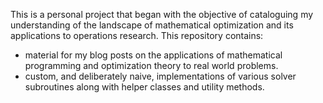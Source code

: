 This is a personal project that began with the objective of cataloguing my understanding of the landscape of mathematical optimization and its applications to operations research. This repository contains:

- material for my blog posts on the applications of mathematical programming and optimization theory to real world problems.
- custom, and deliberately naive, implementations of various solver subroutines along with helper classes and utility methods.
